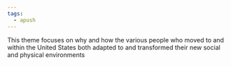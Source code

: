 ```yaml
---
tags:
  - apush
---
```

This theme focuses on why and how the various people who moved to and within the United States both adapted to and transformed their new social and physical environments